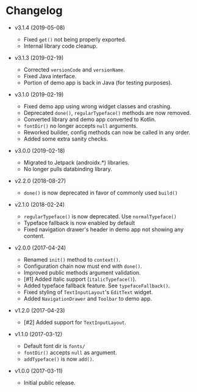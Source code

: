 Changelog
=========
 * v3.1.4 (2019-05-08)
   - Fixed `get()` not being properly exported.
   - Internal library code cleanup.

 * v3.1.3 (2019-02-19)
   - Corrected `versionCode` and `versionName`.
   - Fixed Java interface.
   - Portion of demo app is back in Java (for testing purposes).

 * v3.1.0 (2019-02-19)
   - Fixed demo app using wrong widget classes and crashing.
   - Deprecated `done()`, `regularTypeface()` methods are now removed.
   - Converted library and demo app converted to Kotlin.
   - `fontDir()` no longer accepts `null` arguments.
   - Reworked builder, config methods can now be called in any order.
   - Added some extra sanity checks.

 * v3.0.0 (2019-02-18)
   - Migrated to Jetpack (androidx.*) libraries.
   - No longer pulls databinding library.

 * v2.2.0 (2018-08-27)
   - `done()` is now deprecated in favor of commonly used `build()`

 * v2.1.0 (2018-02-24)
   - `regularTypeface()` is now deprecated. Use `normalTypeface()`
   - Typeface fallback is now enabled by default
   - Fixed navigation drawer's header in demo app not showing any content.

 * v2.0.0 (2017-04-24)
   - Renamed `init()` method to `context()`.
   - Configuration chain now must end with `done()`.
   - Improved public methods argument validation.
   - [#1] Added italic support (`italicTypeface()`).
   - Added typeface fallback feature. See `typefaceFallback()`.
   - Fixed styling of `TextInputLayout`'s `EditText` widget.
   - Added `NavigationDrawer` and `Toolbar` to demo app.

 * v1.2.0 (2017-04-23)
   - [#2] Added support for `TextInputLayout`.

 * v1.1.0 (2017-03-12)
   - Default font dir is `fonts/`
   - `fontDir()` accepts `null` as argument.
   - `addTypeface()` is now `add()`.

 * v1.0.0 (2017-03-11)
   - Initial public release.
